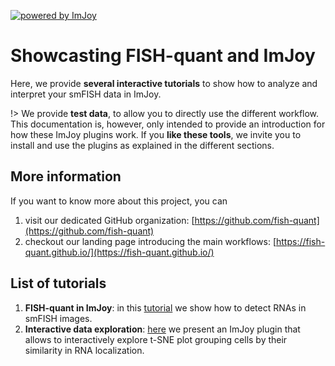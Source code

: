 [![powered by ImJoy](https://imjoy.io/static/badge/powered-by-imjoy-badge.svg)](https://imjoy.io/)

# Showcasting FISH-quant and ImJoy

Here, we provide **several interactive tutorials** to show how to analyze and interpret your smFISH data in ImJoy. 

!> We provide **test data**, to allow you to directly use the different workflow. This documentation is, however, only intended 
to provide an introduction for how these ImJoy plugins work. If you **like these tools**, 
we invite you to install and use the plugins as explained in the different sections.

## More information

If you want to know more about this project, you can

1. visit our dedicated GitHub organization: [https://github.com/fish-quant](https://github.com/fish-quant)
2. checkout our landing page introducing the main workflows: [https://fish-quant.github.io/](https://fish-quant.github.io/)

## List of tutorials

1. **FISH-quant in ImJoy**: in this [tutorial](fq-imjoy.md) we show how to detect RNAs in smFISH images.
2. **Interactive data exploration**: [here](rnaloc-tsne.md) we present an ImJoy plugin that allows to interactively explore t-SNE plot grouping cells by their similarity in RNA localization.